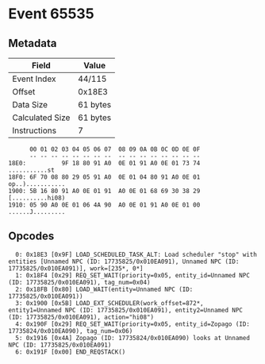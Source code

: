 # Event 65535

## Metadata

| Field           | Value    |
|-----------------|----------|
| Event Index     | 44/115   |
| Offset          | 0x18E3   |
| Data Size       | 61 bytes |
| Calculated Size | 61 bytes |
| Instructions    | 7        |

```
      00 01 02 03 04 05 06 07  08 09 0A 0B 0C 0D 0E 0F
      -- -- -- -- -- -- -- --  -- -- -- -- -- -- -- --
18E0:          9F 18 80 91 A0  0E 01 91 A0 0E 01 73 74     ...........st
18F0: 6F 70 08 80 29 05 91 A0  0E 01 04 80 91 A0 0E 01  op..)...........
1900: 5B 16 80 91 A0 0E 01 91  A0 0E 01 68 69 30 38 29  [..........hi08)
1910: 05 90 A0 0E 01 06 4A 90  A0 0E 01 91 A0 0E 01 00  ......J.........
```

## Opcodes

```
  0: 0x18E3 [0x9F] LOAD_SCHEDULED_TASK_ALT: Load scheduler "stop" with entities [Unnamed NPC (ID: 17735825/0x010EA091), Unnamed NPC (ID: 17735825/0x010EA091)], work=[235*, 0*]
  1: 0x18F4 [0x29] REQ_SET_WAIT(priority=0x05, entity_id=Unnamed NPC (ID: 17735825/0x010EA091), tag_num=0x04)
  2: 0x18FB [0x80] LOAD_WAIT(entity=Unnamed NPC (ID: 17735825/0x010EA091))
  3: 0x1900 [0x5B] LOAD_EXT_SCHEDULER(work_offset=872*, entity1=Unnamed NPC (ID: 17735825/0x010EA091), entity2=Unnamed NPC (ID: 17735825/0x010EA091), action="hi08")
  4: 0x190F [0x29] REQ_SET_WAIT(priority=0x05, entity_id=Zopago (ID: 17735824/0x010EA090), tag_num=0x06)
  5: 0x1916 [0x4A] Zopago (ID: 17735824/0x010EA090) looks at Unnamed NPC (ID: 17735825/0x010EA091)
  6: 0x191F [0x00] END_REQSTACK()
```
